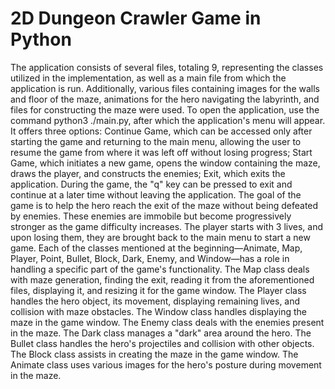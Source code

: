 # 2D Dungeon Crawler Game in Python

The application consists of several files, totaling 9, representing the classes utilized in the implementation, as well as a main file from which the application is run. Additionally, various files containing images for the walls and floor of the maze, animations for the hero navigating the labyrinth, and files for constructing the maze were used.
To open the application, use the command python3 ./main.py, after which the application's menu will appear. It offers three options: Continue Game, which can be accessed only after starting the game and returning to the main menu, allowing the user to resume the game from where it was left off without losing progress; Start Game, which initiates a new game, opens the window containing the maze, draws the player, and constructs the enemies; Exit, which exits the application. During the game, the "q" key can be pressed to exit and continue at a later time without leaving the application.
The goal of the game is to help the hero reach the exit of the maze without being defeated by enemies. These enemies are immobile but become progressively stronger as the game difficulty increases. The player starts with 3 lives, and upon losing them, they are brought back to the main menu to start a new game.
Each of the classes mentioned at the beginning—Animate, Map, Player, Point, Bullet, Block, Dark, Enemy, and Window—has a role in handling a specific part of the game's functionality. The Map class deals with maze generation, finding the exit, reading it from the aforementioned files, displaying it, and resizing it for the game window. The Player class handles the hero object, its movement, displaying remaining lives, and collision with maze obstacles. The Window class handles displaying the maze in the game window. The Enemy class deals with the enemies present in the maze. The Dark class manages a "dark" area around the hero. The Bullet class handles the hero's projectiles and collision with other objects. The Block class assists in creating the maze in the game window. The Animate class uses various images for the hero's posture during movement in the maze.
